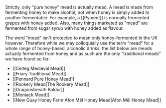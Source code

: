 Strictly, only "pure honey" mead is actually mead. A mead is made from fermenting honey to make alcohol, not when honey is simply added to another fermentable. For example, a [[Pyment]] is normally fermented grapes with honey added. Also, many things marketed as "mead" are fermented from sugar syrup with honey added as flavour.

The word "mead" isn't protected to mean only honey-fermented in the UK however. Therefore while we may colloquially use the term "mead" for a whole range of honey-based, alcoholic drinks, the list below are meads actually fermented from honey and as such are the only "traditional meads" we have found so far:

- [[Celteg Medieval Mead]]
- [[Friary Traditional Mead]]
- [[Pennard Pure Honey Mead]]
- [[Rookery Mead|The Rookery Mead]]
- [[Dragonsbreath Baldur]]
- [[Moniack Mead]]
- [[New Quay Honey Farm Afon Mêl Honey Mead|Afon Mêl Honey Mead]]
